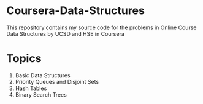 # Coursera-Data-Structures
This repository contains my source code for the problems in Online Course Data Structures by UCSD and HSE in Coursera

# Topics
1. Basic Data Structures
2. Priority Queues and Disjoint Sets
3. Hash Tables
4. Binary Search Trees
